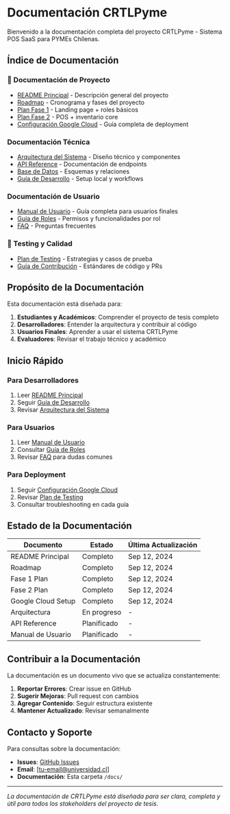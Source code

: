 
#  Documentación CRTLPyme

Bienvenido a la documentación completa del proyecto CRTLPyme - Sistema POS SaaS para PYMEs Chilenas.

##  Índice de Documentación

### 📖 Documentación de Proyecto
- [README Principal](../README.md) - Descripción general del proyecto
- [Roadmap](../ROADMAP.md) - Cronograma y fases del proyecto
- [Plan Fase 1](../FASE-1-PLAN.md) - Landing page + roles básicos
- [Plan Fase 2](../FASE-2-PLAN.md) - POS + inventario core
- [Configuración Google Cloud](../GOOGLE-CLOUD-SETUP.md) - Guía completa de deployment

###  Documentación Técnica
- [Arquitectura del Sistema](./architecture.md) - Diseño técnico y componentes
- [API Reference](./api.md) - Documentación de endpoints
- [Base de Datos](./database.md) - Esquemas y relaciones
- [Guía de Desarrollo](./development.md) - Setup local y workflows

###  Documentación de Usuario
- [Manual de Usuario](./user-manual.md) - Guía completa para usuarios finales
- [Guía de Roles](./roles-guide.md) - Permisos y funcionalidades por rol
- [FAQ](./faq.md) - Preguntas frecuentes

### 🧪 Testing y Calidad
- [Plan de Testing](./testing.md) - Estrategias y casos de prueba
- [Guía de Contribución](./contributing.md) - Estándares de código y PRs

##  Propósito de la Documentación

Esta documentación está diseñada para:

1. **Estudiantes y Académicos**: Comprender el proyecto de tesis completo
2. **Desarrolladores**: Entender la arquitectura y contribuir al código
3. **Usuarios Finales**: Aprender a usar el sistema CRTLPyme
4. **Evaluadores**: Revisar el trabajo técnico y académico

##  Inicio Rápido

### Para Desarrolladores
1. Leer [README Principal](../README.md)
2. Seguir [Guía de Desarrollo](./development.md)
3. Revisar [Arquitectura del Sistema](./architecture.md)

### Para Usuarios
1. Leer [Manual de Usuario](./user-manual.md)
2. Consultar [Guía de Roles](./roles-guide.md)
3. Revisar [FAQ](./faq.md) para dudas comunes

### Para Deployment
1. Seguir [Configuración Google Cloud](../GOOGLE-CLOUD-SETUP.md)
2. Revisar [Plan de Testing](./testing.md)
3. Consultar troubleshooting en cada guía

##  Estado de la Documentación

| Documento | Estado | Última Actualización |
|-----------|--------|---------------------|
| README Principal |  Completo | Sep 12, 2024 |
| Roadmap |  Completo | Sep 12, 2024 |
| Fase 1 Plan |  Completo | Sep 12, 2024 |
| Fase 2 Plan |  Completo | Sep 12, 2024 |
| Google Cloud Setup |  Completo | Sep 12, 2024 |
| Arquitectura |  En progreso | - |
| API Reference |  Planificado | - |
| Manual de Usuario |  Planificado | - |

##  Contribuir a la Documentación

La documentación es un documento vivo que se actualiza constantemente:

1. **Reportar Errores**: Crear issue en GitHub
2. **Sugerir Mejoras**: Pull request con cambios
3. **Agregar Contenido**: Seguir estructura existente
4. **Mantener Actualizado**: Revisar semanalmente

##  Contacto y Soporte

Para consultas sobre la documentación:
- **Issues**: [GitHub Issues](https://github.com/[usuario]/CRTLPyme/issues)
- **Email**: [tu-email@universidad.cl]
- **Documentación**: Esta carpeta `/docs/`

---

*La documentación de CRTLPyme está diseñada para ser clara, completa y útil para todos los stakeholders del proyecto de tesis.*
